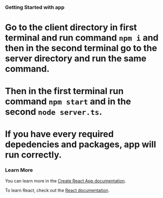 ### Getting Started with app

# Go to the client directory in first terminal and run command `npm i` and then in the second terminal go to the server directory and run the same command.

# Then in the first terminal run command `npm start` and in the second `node server.ts`.

# If you have every required depedencies and packages, app will run correctly.

### Learn More

You can learn more in the [Create React App documentation](https://facebook.github.io/create-react-app/docs/getting-started).

To learn React, check out the [React documentation](https://reactjs.org/).
